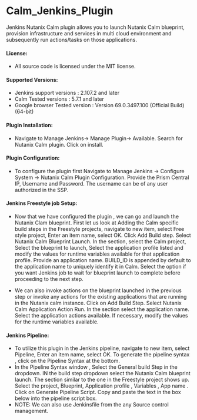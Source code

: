 # Calm_Jenkins_Plugin
Jenkins Nutanix Calm plugin allows you to launch Nutanix Calm blueprint, provision infrastructure and services in multi cloud environment and subsequently run actions/tasks on those applications.

#### License:
* All source code is licensed under the MIT license.

#### Supported Versions:
* Jenkins support versions : 2.107.2 and later
* Calm Tested versions : 5.7.1 and later
* Google browser Tested version : Version 69.0.3497.100 (Official Build) (64-bit)

#### Plugin Installation:
* Navigate to Manage Jenkins-> Manage Plugin-> Available. Search for Nutanix Calm plugin. Click on install.

#### Plugin Configuration:
* To configure the plugin first Navigate to Manage Jenkins -> Configure System -> Nutanix Calm Plugin Configuration. Provide the Prism Central IP, Username and Password. The username can be of any user authorized in the SSP.

#### Jenkins Freestyle job Setup:
* Now that we have configured the plugin , we can go and launch the Nutanix Clam blueprint. First let us look at Adding the Calm specific build steps in the Freestyle projects, navigate to new item, select Free style project, Enter an item name, select OK.
Click Add Build step. Select Nutanix Calm Blueprint Launch. In the section, select the Calm project, Select the blueprint to launch, Select the application profile listed and modify the values for runtime variables available for that application profile. Provide an application name. BUILD_ID is appended by default to the application name to uniquely identify it in Calm. Select the option if you want Jenkins job to wait for blueprint launch to complete before proceeding to the next step.

* We can also invoke actions on the blueprint launched in the previous step or invoke any actions for the existing applications that are running in the Nutanix calm instance.
Click on Add Build Step. Select Nutanix Calm Application Action Run.  In the section select the application name. Select the application actions available. If necessary, modify the values for the runtime variables available.

#### Jenkins Pipeline:
* To utilize this plugin in the Jenkins pipeline, navigate to new item, select Pipeline, Enter an item name, select OK.
To generate the pipeline syntax , click on the Pipeline Syntax at the bottom.
* In the Pipeline Syntax window , Select the General build Step in the dropdown. IN the build step dropdown select the Nutanix Calm blueprint launch. The section similar to the one in the Freestyle project shows up. Select the project, Blueprint, Application profile , Variables , App name . Click on Generate Pipeline Script. Copy and paste the text in the box below into the pipeline script box.
* NOTE: We can also use Jenkinsfile from the any Source control management.






